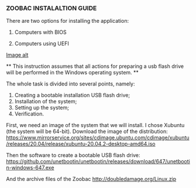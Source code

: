 
### ZOOBAC INSTALALTION GUIDE


There are two options for installing the application:
1. Computers with BIOS 

2. Computers using UEFI



[Image alt](https://www.ixbt.com/img/n1/news/2019/5/3/chrome-73-mode-sombre-android_large.jpg)

** This instruction assumes that all actions for preparing a usb flash drive will be performed in the 
Windows operating system. **


The whole task is divided into several points, namely:
1) Creating a bootable installation USB flash drive;
2) Installation of the system;
3) Setting up the system;
4) Verification.

First, we need an image of the system that we will install. I chose Xubuntu (the system will be 64-bit). Download the image of the distribution:
https://www.mirrorservice.org/sites/cdimage.ubuntu.com/cdimage/xubuntu/releases/20.04/release/xubuntu-20.04.2-desktop-amd64.iso

Then the software to create a bootable USB flash drive:
https://github.com/unetbootin/unetbootin/releases/download/647/unetbootin-windows-647.exe

And the archive files of the Zoobac 
http://doubledamage.org/Linux.zip